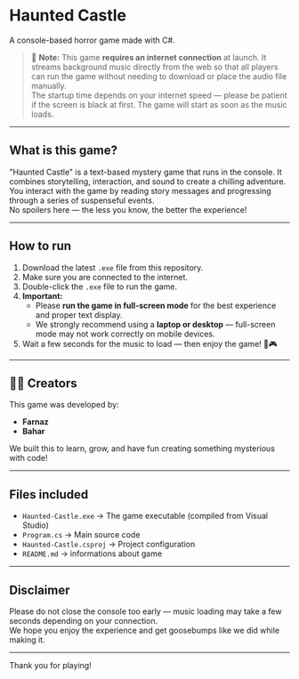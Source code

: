 # Haunted Castle 

A console-based horror game made with C#.

> 🛜 **Note:** This game **requires an internet connection** at launch. It streams background music directly from the web so that all players can run the game without needing to download or place the audio file manually.  
The startup time depends on your internet speed — please be patient if the screen is black at first. The game will start as soon as the music loads.

---

##  What is this game?

"Haunted Castle" is a text-based mystery game that runs in the console. It combines storytelling, interaction, and sound to create a chilling adventure. You interact with the game by reading story messages and progressing through a series of suspenseful events.  
No spoilers here — the less you know, the better the experience!

---

## How to run

1. Download the latest `.exe` file from this repository.
2. Make sure you are connected to the internet.
3. Double-click the `.exe` file to run the game.
4. **Important:**  
   - Please **run the game in full-screen mode** for the best experience and proper text display.  
   - We strongly recommend using a **laptop or desktop** — full-screen mode may not work correctly on mobile devices.  
5. Wait a few seconds for the music to load — then enjoy the game! 🎵🎮

---

## 🧑‍💻 Creators

This game was developed by:

- **Farnaz**  
- **Bahar** 

We built this to learn, grow, and have fun creating something mysterious with code!

---

## Files included

- `Haunted-Castle.exe` → The game executable (compiled from Visual Studio)
- `Program.cs` → Main source code
- `Haunted-Castle.csproj` → Project configuration
- `README.md` → informations about game

---

## Disclaimer

Please do not close the console too early — music loading may take a few seconds depending on your connection.  
We hope you enjoy the experience and get goosebumps like we did while making it. 

---

Thank you for playing! 
